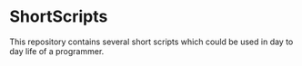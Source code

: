 # ShortScripts
This repository contains several short scripts which could be used in day to day life of a programmer.
